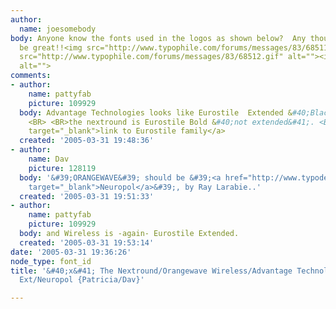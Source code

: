 ```yaml
---
author:
  name: joesomebody
body: Anyone know the fonts used in the logos as shown below?  Any thoughts would
  be great!!<img src="http://www.typophile.com/forums/messages/83/68511.gif" alt=""><img
  src="http://www.typophile.com/forums/messages/83/68512.gif" alt=""><img src="http://www.typophile.com/forums/messages/83/68513.gif"
  alt="">
comments:
- author:
    name: pattyfab
    picture: 109929
  body: Advantage Technologies looks like Eurostile  Extended &#40;Black for ADVANTAGE&#41;
    <BR> <BR>the nextround is Eurostile Bold &#40;not extended&#41;. <BR> <BR><a href="http://www.myfonts.com/fonts/urw/eurostile/"
    target="_blank">link to Eurostile family</a>
  created: '2005-03-31 19:48:36'
- author:
    name: Dav
    picture: 128119
  body: '&#39;ORANGEWAVE&#39; should be &#39;<a href="http://www.typodermic.com/fonts/19.html"
    target="_blank">Neuropol</a>&#39;, by Ray Larabie..'
  created: '2005-03-31 19:51:33'
- author:
    name: pattyfab
    picture: 109929
  body: and Wireless is -again- Eurostile Extended.
  created: '2005-03-31 19:53:14'
date: '2005-03-31 19:36:26'
node_type: font_id
title: '&#40;x&#41; The Nextround/Orangewave Wireless/Advantage Technologies - Eurostile
  Ext/Neuropol {Patricia/Dav}'

---
```

